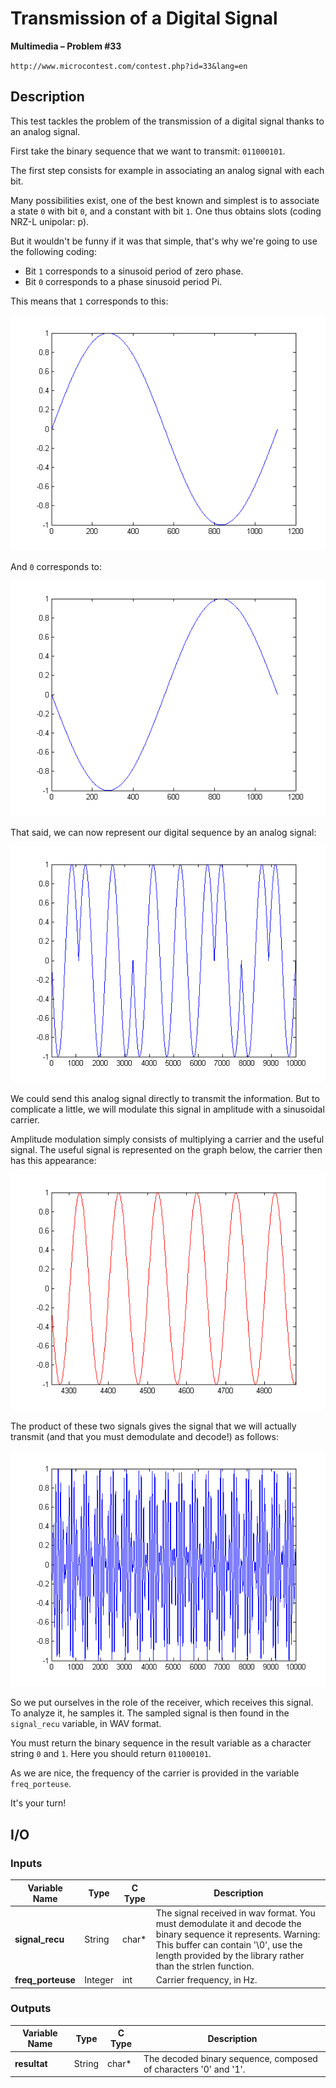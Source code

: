 # Transmission of a Digital Signal

**Multimedia – Problem #33**

`http://www.microcontest.com/contest.php?id=33&lang=en`


## Description

This test tackles the problem of the transmission of a digital signal thanks to
an analog signal.

First take the binary sequence that we want to transmit: `011000101`.

The first step consists for example in associating an analog signal with each
bit.

Many possibilities exist, one of the best known and simplest is to associate a
state `0` with bit `0`, and a constant with bit `1`. One thus obtains slots
(coding NRZ-L unipolar: p).

But it wouldn't be funny if it was that simple, that's why we're going to use
the following coding:

- Bit `1` corresponds to a sinusoid period of zero phase.
- Bit `0` corresponds to a phase sinusoid period Pi.

This means that `1` corresponds to this:

<img src="./extra/00.png" alt="Image 0">

And `0` corresponds to:

<img src="./extra/01.png" alt="Image 1">

That said, we can now represent our digital sequence by an analog signal:

<img src="./extra/02.png" alt="Image 2">

We could send this analog signal directly to transmit the information. But to
complicate a little, we will modulate this signal in amplitude with a sinusoidal
carrier.

Amplitude modulation simply consists of multiplying a carrier and the useful
signal. The useful signal is represented on the graph below, the carrier then
has this appearance:

<img src="./extra/03.png" alt="Image 3">

The product of these two signals gives the signal that we will actually transmit
(and that you must demodulate and decode!) as follows:

<img src="./extra/04.png" alt="Image 4">

So we put ourselves in the role of the receiver, which receives this signal. To
analyze it, he samples it. The sampled signal is then found in the `signal_recu`
variable, in WAV format.

You must return the binary sequence in the result variable as a character string
`0` and `1`. Here you should return `011000101`.

As we are nice, the frequency of the carrier is provided in the variable
`freq_porteuse`.

It's your turn!


## I/O

### Inputs

| Variable Name     | Type    | C Type | Description                                                                                                                                                                                                            |
| ----------------- | ------- | ------ | ---------------------------------------------------------------------------------------------------------------------------------------------------------------------------------------------------------------------- |
| **signal_recu**   | String  | char*  | The signal received in wav format. You must demodulate it and decode the binary sequence it represents. Warning: This buffer can contain '\0', use the length provided by the library rather than the strlen function. |
| **freq_porteuse** | Integer | int    | Carrier frequency, in Hz.                                                                                                                                                                                              |

### Outputs

| Variable Name | Type   | C Type | Description                                                      |
| ------------- | ------ | ------ | ---------------------------------------------------------------- |
| **resultat**  | String | char*  | The decoded binary sequence, composed of characters '0' and '1'. |
